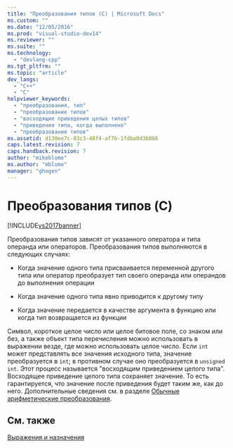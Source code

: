 ```yaml
---
title: "Преобразования типов (C) | Microsoft Docs"
ms.custom: ""
ms.date: "12/05/2016"
ms.prod: "visual-studio-dev14"
ms.reviewer: ""
ms.suite: ""
ms.technology: 
  - "devlang-cpp"
ms.tgt_pltfrm: ""
ms.topic: "article"
dev_langs: 
  - "C++"
  - "C"
helpviewer_keywords: 
  - "преобразования, тип"
  - "преобразование типов"
  - "восходящие приведения целых типов"
  - "приведения типа, когда выполнено"
  - "преобразование типов"
ms.assetid: d130ee7c-03c3-48f4-af7b-1fdba0d3b086
caps.latest.revision: 7
caps.handback.revision: 7
author: "mikeblome"
ms.author: "mblome"
manager: "ghogen"
---
```

# Преобразования типов (C)
[!INCLUDE[vs2017banner](../assembler/inline/includes/vs2017banner.md)]

Преобразования типов зависят от указанного оператора и типа операнда или операторов.  Преобразования типов выполняются в следующих случаях:  
  
-   Когда значение одного типа присваивается переменной другого типа или оператор преобразует тип своего операнда или операндов до выполнения операции  
  
-   Когда значение одного типа явно приводится к другому типу  
  
-   Когда значение передается в качестве аргумента в функцию или когда тип возвращается из функции  
  
 Символ, короткое целое число или целое битовое поле, со знаком или без, а также объект типа перечисления можно использовать в выражении везде, где можно использовать целое число.  Если `int` может представлять все значения исходного типа, значение преобразуется в `int`; в противном случае оно преобразуется в `unsigned int`.  Этот процесс называется "восходящим приведением целого типа". Восходящее приведение целого типа сохраняет значение.  То есть гарантируется, что значение после приведения будет таким же, как до него.  Дополнительные сведения см. в разделе [Обычные арифметические преобразования](../c-language/usual-arithmetic-conversions.md).  
  
## См. также  
 [Выражения и назначения](../c-language/expressions-and-assignments.md)